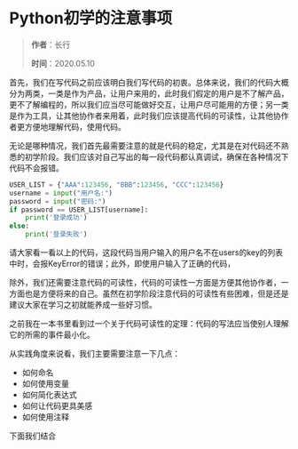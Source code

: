 # Python初学的注意事项

> **作者**：长行
>
> **时间**：2020.05.10

首先，我们在写代码之前应该明白我们写代码的初衷。总体来说，我们的代码大概分为两类，一类是作为产品，让用户来用的，此时我们假定的用户是不了解产品，更不了解编程的，所以我们应当尽可能做好交互，让用户尽可能用的方便；另一类是作为工具，让其他协作者来用着，此时我们应该提高代码的可读性，让其他协作者更方便地理解代码，使用代码。

无论是哪种情况，我们首先最需要注意的就是代码的稳定，尤其是在对代码还不熟悉的初学阶段。我们应该对自己写出的每一段代码都认真调试，确保在各种情况下代码不会报错。

```python
USER_LIST = {"AAA":123456, "BBB":123456, "CCC":123456}
username = input("用户名:")
password = input("密码:")
if password == USER_LIST[username]:
    print('登录成功')
else:
    print('登录失败')
```

请大家看一看以上的代码，这段代码当用户输入的用户名不在users的key的列表中时，会报KeyError的错误；此外，即使用户输入了正确的代码，

除外，我们还需要注意代码的可读性，代码的可读性一方面是方便其他协作者，一方面也是方便将来的自己。虽然在初学阶段注意代码的可读性有些困难，但是还是建议大家在学习之初就能养成一些好习惯。

之前我在一本书里看到过一个关于代码可读性的定理：代码的写法应当使别人理解它的所需的事件最小化。

从实践角度来说看，我们主要需要注意一下几点：
* 如何命名
* 如何使用变量
* 如何简化表达式
* 如何让代码更具美感
* 如何使用注释

下面我们结合

